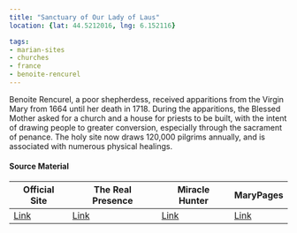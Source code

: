 ```yaml
---
title: "Sanctuary of Our Lady of Laus"
location: {lat: 44.5212016, lng: 6.152116}

tags:
- marian-sites
- churches
- france
- benoite-rencurel
---
```


Benoite Rencurel, a poor shepherdess, received apparitions from the Virgin Mary from 1664 until her death in 1718.  During the apparitions, the Blessed Mother asked for a church and a house for priests to be built, with the intent of drawing people to greater conversion, especially through the sacrament of penance.  The holy site now draws 120,000 pilgrims annually, and is associated with numerous physical healings.

#### Source Material

| Official Site | The Real Presence | Miracle Hunter | MaryPages |
| --- | --- | --- | --- |
| [Link](https://www.sanctuaire-notredamedulaus.com/) | [Link](http://www.therealpresence.org/eucharst/misc/BVM/69_LAUS_140x96.pdf) | [Link](https://www.miraclehunter.com/marian_apparitions/approved_apparitions/laus/index.html) | [Link](https://www.marypages.com/laus-(france)-en.html) |


